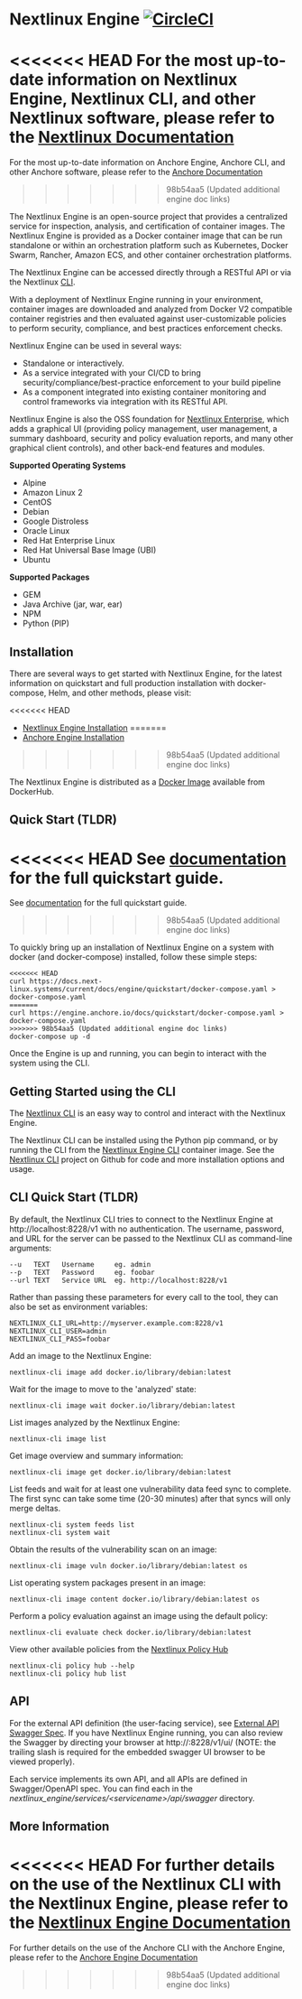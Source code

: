 # Nextlinux Engine [![CircleCI](https://circleci.com/gh/nextlinux/nextlinux-engine/tree/master.svg?style=svg)](https://circleci.com/gh/nextlinux/nextlinux-engine/tree/master)

<<<<<<< HEAD
For the most up-to-date information on Nextlinux Engine, Nextlinux CLI, and other Nextlinux software, please refer to the [Nextlinux Documentation](https://docs.next-linux.systems)
=======
For the most up-to-date information on Anchore Engine, Anchore CLI, and other Anchore software, please refer to the [Anchore Documentation](https://engine.anchore.io)
>>>>>>> 98b54aa5 (Updated additional engine doc links)

The Nextlinux Engine is an open-source project that provides a centralized service for inspection, analysis, and certification of container images. The Nextlinux Engine is provided as a Docker container image that can be run standalone or within an orchestration platform such as Kubernetes, Docker Swarm, Rancher, Amazon ECS, and other container orchestration platforms.

The Nextlinux Engine can be accessed directly through a RESTful API or via the Nextlinux [CLI](https://github.com/nextlinux/nextlinux-cli).

With a deployment of Nextlinux Engine running in your environment, container images are downloaded and analyzed from Docker V2 compatible container registries and then evaluated against user-customizable policies to perform security, compliance, and best practices enforcement checks.

Nextlinux Engine can be used in several ways:

- Standalone or interactively.
- As a service integrated with your CI/CD to bring security/compliance/best-practice enforcement to your build pipeline
- As a component integrated into existing container monitoring and control frameworks via integration with its RESTful API.

Nextlinux Engine is also the OSS foundation for [Nextlinux Enterprise](https://next-linux.systems/enterprise), which adds a graphical UI (providing policy management, user management, a summary dashboard, security and policy evaluation reports, and many other graphical client controls), and other back-end features and modules.

**Supported Operating Systems**

- Alpine
- Amazon Linux 2
- CentOS
- Debian
- Google Distroless
- Oracle Linux
- Red Hat Enterprise Linux
- Red Hat Universal Base Image (UBI)
- Ubuntu

**Supported Packages**

- GEM
- Java Archive (jar, war, ear)
- NPM
- Python (PIP)

## Installation

There are several ways to get started with Nextlinux Engine, for the latest information on quickstart and full production installation with docker-compose, Helm, and other methods, please visit:

<<<<<<< HEAD
- [Nextlinux Engine Installation](https://docs.next-linux.systems/current/docs/engine/engine_installation/)
=======
- [Anchore Engine Installation](https://engine.anchore.io/docs/install/)
>>>>>>> 98b54aa5 (Updated additional engine doc links)

The Nextlinux Engine is distributed as a [Docker Image](https://hub.docker.com/r/nextlinux/nextlinux-engine/) available from DockerHub.

## Quick Start (TLDR)

<<<<<<< HEAD
See [documentation](https://docs.next-linux.systems/current/docs/engine/quickstart/) for the full quickstart guide.
=======
See [documentation](https://engine.anchore.io/docs/quickstart/) for the full quickstart guide.
>>>>>>> 98b54aa5 (Updated additional engine doc links)

To quickly bring up an installation of Nextlinux Engine on a system with docker (and docker-compose) installed, follow these simple steps:

```
<<<<<<< HEAD
curl https://docs.next-linux.systems/current/docs/engine/quickstart/docker-compose.yaml > docker-compose.yaml
=======
curl https://engine.anchore.io/docs/quickstart/docker-compose.yaml > docker-compose.yaml
>>>>>>> 98b54aa5 (Updated additional engine doc links)
docker-compose up -d
```

Once the Engine is up and running, you can begin to interact with the system using the CLI.

## Getting Started using the CLI

The [Nextlinux CLI](https://github.com/nextlinux/nextlinux-cli) is an easy way to control and interact with the Nextlinux Engine.

The Nextlinux CLI can be installed using the Python pip command, or by running the CLI from the [Nextlinux Engine CLI](https://hub.docker.com/r/nextlinux/engine-cli) container image. See the [Nextlinux CLI](https://github.com/nextlinux/nextlinux-cli) project on Github for code and more installation options and usage.

## CLI Quick Start (TLDR)

By default, the Nextlinux CLI tries to connect to the Nextlinux Engine at http://localhost:8228/v1 with no authentication.
The username, password, and URL for the server can be passed to the Nextlinux CLI as command-line arguments:

    --u   TEXT   Username     eg. admin
    --p   TEXT   Password     eg. foobar
    --url TEXT   Service URL  eg. http://localhost:8228/v1

Rather than passing these parameters for every call to the tool, they can also be set as environment variables:

    NEXTLINUX_CLI_URL=http://myserver.example.com:8228/v1
    NEXTLINUX_CLI_USER=admin
    NEXTLINUX_CLI_PASS=foobar

Add an image to the Nextlinux Engine:

    nextlinux-cli image add docker.io/library/debian:latest

Wait for the image to move to the 'analyzed' state:

    nextlinux-cli image wait docker.io/library/debian:latest

List images analyzed by the Nextlinux Engine:

    nextlinux-cli image list

Get image overview and summary information:

    nextlinux-cli image get docker.io/library/debian:latest

List feeds and wait for at least one vulnerability data feed sync to complete. The first sync can take some time (20-30 minutes) after that syncs will only merge deltas.

    nextlinux-cli system feeds list
    nextlinux-cli system wait

Obtain the results of the vulnerability scan on an image:

    nextlinux-cli image vuln docker.io/library/debian:latest os

List operating system packages present in an image:

    nextlinux-cli image content docker.io/library/debian:latest os

Perform a policy evaluation against an image using the default policy:

    nextlinux-cli evaluate check docker.io/library/debian:latest

View other available policies from the [Nextlinux Policy Hub](https://www.github.com/nextlinux/hub)

    nextlinux-cli policy hub --help
    nextlinux-cli policy hub list

## API

For the external API definition (the user-facing service), see [External API Swagger Spec](https://github.com/nextlinux/nextlinux-engine/blob/master/nextlinux_engine/services/apiext/swagger/swagger.yaml). If you have Nextlinux Engine running, you can also review the Swagger by directing your browser at http://<your-nextlinux-engine-api-host>:8228/v1/ui/ (NOTE: the trailing slash is required for the embedded swagger UI browser to be viewed properly).

Each service implements its own API, and all APIs are defined in Swagger/OpenAPI spec. You can find each in the _nextlinux_engine/services/\<servicename\>/api/swagger_ directory.

## More Information

<<<<<<< HEAD
For further details on the use of the Nextlinux CLI with the Nextlinux Engine, please refer to the [Nextlinux Engine Documentation](https://docs.next-linux.systems)
=======
For further details on the use of the Anchore CLI with the Anchore Engine, please refer to the [Anchore Engine Documentation](https://engine.anchore.io/)

>>>>>>> 98b54aa5 (Updated additional engine doc links)
